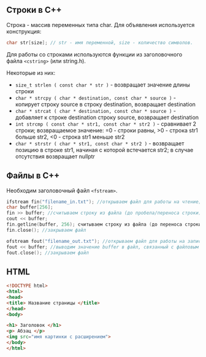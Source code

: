 ## Строки в C++

Строка - массив переменных типа char. Для объявления используется конструкция:

```C++
char str[size]; // str - имя переменной, size - количество символов. 
```
Для работы со строками используются функции из заголовочного файла `<cstring>` (или string.h).

Некоторые из них:
- `size_t strlen ( const char * str )` - возвращает значение длины строки
- `char * strcpy ( char * destination, const char * source )` - копирует строку source в строку destination, возвращает destination
- `char * strcat ( char * destination, const char * source )` - добавляет к строке destination строку source, возвращает destination
- `int strcmp ( const char * str1, const char * str2 )` - сравнивает 2 строки; возвращаемое значение: =0 - строки равны, >0 - строка str1 больше str2, <0 - строка str1 меньше str2
- `char * strstr ( char * str1, const char * str2 )` - возвращает позицию в строке str1, начиная с которой встечается str2; в случае отсутствия возвращает nullptr

## Файлы в C++

Необходим заголовочный файл `<fstream>`.

```C++
ifstream fin("filename_in.txt"); //открываем файл для работы на чтение; можно не .txt, например, .html
char buffer[256];
fin >> buffer; //считываем строку из файла (до пробела/переноса строки), связанного в файловым потоком fin в buffer
cout << buffer;
fin.getline(buffer, 256); считываем строку из файла (до переноса строки), связанного в файловым потоком fin в buffer
fin.close(); //закрываем файл

ofstream fout("filename_out.txt"); //открываем файл для работы на запись; можно не .txt, например, .html
fout << buffer; //выводим значение buffer в файл, связанный с файловым потоком fout
fout.close(); //закрываем файл
```

## HTML

```HTML
<!DOCTYPE html>
<html>
<head>
<title> Название страницы </title>
</head>
<body>

<h1> Заголовок </h1>
<p> Абзац </p>
<img src="имя картинки с расширением">
</body>
</html>
```
